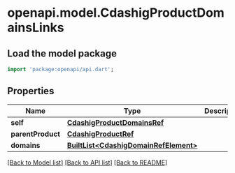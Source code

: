 # openapi.model.CdashigProductDomainsLinks

## Load the model package
```dart
import 'package:openapi/api.dart';
```

## Properties
Name | Type | Description | Notes
------------ | ------------- | ------------- | -------------
**self** | [**CdashigProductDomainsRef**](CdashigProductDomainsRef.md) |  | [optional] 
**parentProduct** | [**CdashigProductRef**](CdashigProductRef.md) |  | [optional] 
**domains** | [**BuiltList&lt;CdashigDomainRefElement&gt;**](CdashigDomainRefElement.md) |  | [optional] 

[[Back to Model list]](../README.md#documentation-for-models) [[Back to API list]](../README.md#documentation-for-api-endpoints) [[Back to README]](../README.md)


